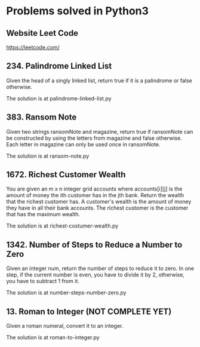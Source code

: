 # Problems solved in Python3

## Website Leet Code

https://leetcode.com/

## 234. Palindrome Linked List

Given the head of a singly linked list, return true if it is a palindrome or false otherwise.

The solution is at palindrome-linked-list.py

## 383. Ransom Note

Given two strings ransomNote and magazine, return true if ransomNote can be constructed by using the letters from magazine and false otherwise.
Each letter in magazine can only be used once in ransomNote.

The solution is at ransom-note.py

## 1672. Richest Customer Wealth

You are given an m x n integer grid accounts where accounts[i][j] is the amount of money the i​​​​​​​​​​​th​​​​ customer has in the j​​​​​​​​​​​th​​​​ bank. Return the wealth that the richest customer has.
A customer's wealth is the amount of money they have in all their bank accounts. The richest customer is the customer that has the maximum wealth.

The solution is at richest-costumer-wealth.py

## 1342. Number of Steps to Reduce a Number to Zero

Given an integer num, return the number of steps to reduce it to zero. In one step, if the current number is even, you have to divide it by 2, otherwise, you have to subtract 1 from it.

The solution is at number-steps-number-zero.py

## 13. Roman to Integer (NOT COMPLETE YET)

Given a roman numeral, convert it to an integer.

The solution is at roman-to-integer.py

